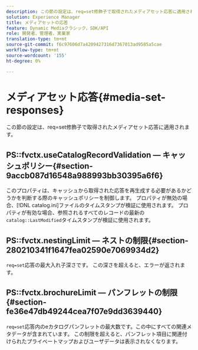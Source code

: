 ```yaml
---
description: この節の設定は、req=set修飾子で取得されたメディアセット応答に適用されます。
solution: Experience Manager
title: メディアセットの応答
feature: Dynamic Mediaクラシック，SDK/API
role: 開発者、管理者、実業家
translation-type: tm+mt
source-git-commit: f6c97606d7a4209427316d7367013ad9585a5cae
workflow-type: tm+mt
source-wordcount: '155'
ht-degree: 0%

---
```



# メディアセット応答{#media-set-responses}

この節の設定は、req=set修飾子で取得されたメディアセット応答に適用されます。

## PS::fvctx.useCatalogRecordValidation — キャッシュポリシー{#section-9accb087d16548a988993bb30395a6f6}

このプロパティは、キャッシュから取得された応答を再生成する必要があるかどうかを判断する際のキャッシュポリシーを制御します。 プロパティが無効の場合、[!DNL catalog.ini]ファイルのタイムスタンプが検証に使用されます。 プロパティが有効な場合、参照されるすべてのレコードの最新の`catalog::LastModified`タイムスタンプが検証に使用されます。

## PS::fvctx.nestingLimit — ネストの制限{#section-280210341f1647fea02590e7069934d2}

`req=set`応答の最大入れ子深さです。 この深さを超えると、エラーが返されます。

## PS::fvctx.brochureLimit — パンフレットの制限{#section-fe36e47db49244cea7f07e9dd3639440}

`req=set`応答内のeカタログパンフレットの最大数です。この中にすべての関連メタデータが含まれています。 この制限を超えると、パンフレット項目に関連付けられたプライベートマップおよびユーザデータは表示されなくなります。
